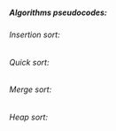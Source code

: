 ##### Algorithms pseudocodes:  

###### Insertion sort:  

###### Quick sort:  

###### Merge sort:  

###### Heap sort:  

